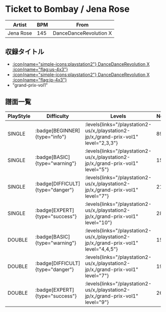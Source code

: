 # Ticket to Bombay / Jena Rose

|Artist|BPM|From|
|------|---|----|
|Jena Rose|145|DanceDanceRevolution X|

## 収録タイトル

- [:icon{name="simple-icons:playstation2"} DanceDanceRevolution X :icon{name="flag:us-4x3"}](/playstation2-us/x)
- [:icon{name="simple-icons:playstation2"} DanceDanceRevolution X :icon{name="flag:jp-4x3"}](/playstation2-jp/x)
- "grand-prix-vol1"

## 譜面一覧

|PlayStyle|Difficulty|Levels|Notes|Movie|
|---------|----------|------|-----|-----|
|SINGLE| :badge[BEGINNER]{type="info"}| :levels{links="/playstation2-us/x,/playstation2-jp/x,/grand-prix-vol1" level="2,3,3"}|89/0||
|SINGLE| :badge[BASIC]{type="warning"}| :levels{links="/playstation2-us/x,/playstation2-jp/x,/grand-prix-vol1" level="5"}|159/1||
|SINGLE| :badge[DIFFICULT]{type="danger"}| :levels{links="/playstation2-us/x,/playstation2-jp/x,/grand-prix-vol1" level="7"}|217/7||
|SINGLE| :badge[EXPERT]{type="success"}| :levels{links="/playstation2-us/x,/playstation2-jp/x,/grand-prix-vol1" level="10"}|285/7||
|DOUBLE| :badge[BASIC]{type="warning"}| :levels{links="/playstation2-us/x,/playstation2-jp/x,/grand-prix-vol1" level="4,4,5"}|153/0||
|DOUBLE| :badge[DIFFICULT]{type="danger"}| :levels{links="/playstation2-us/x,/playstation2-jp/x,/grand-prix-vol1" level="7"}|198/5||
|DOUBLE| :badge[EXPERT]{type="success"}| :levels{links="/playstation2-us/x,/playstation2-jp/x,/grand-prix-vol1" level="9"}|269/1||
